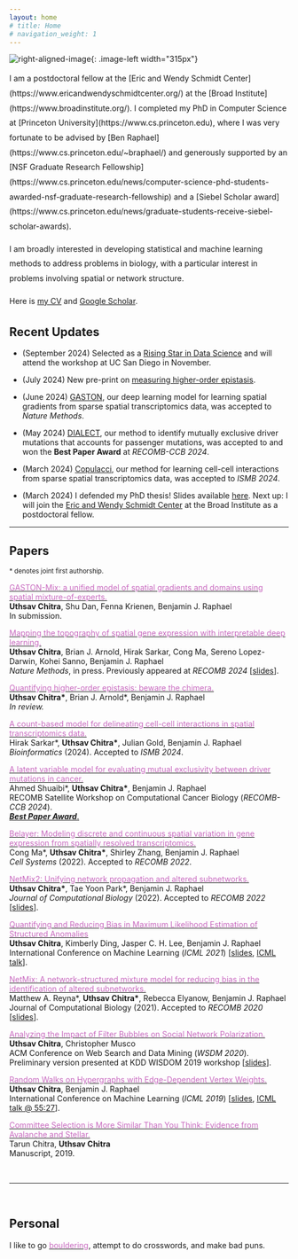 ```yaml
---
layout: home
# title: Home
# navigation_weight: 1
---
```


<style type="text/css">
.image-left {
  display: block;
  margin-left: 20px;
  margin-right: auto;
  float: right;
}
.spaced-lines {line-height: 20pt;} 
</style>

![right-aligned-image](headshot5.png){: .image-left width="315px"}
<div markdown="1" class="spaced-lines">
I am a postdoctoral fellow at the [Eric and Wendy Schmidt Center](https://www.ericandwendyschmidtcenter.org/) at the [Broad Institute](https://www.broadinstitute.org/).
I completed my PhD in Computer Science at [Princeton University](https://www.cs.princeton.edu), where I was very fortunate to be advised by [Ben Raphael](https://www.cs.princeton.edu/~braphael/) 
and generously supported by an [NSF Graduate Research Fellowship](https://www.cs.princeton.edu/news/computer-science-phd-students-awarded-nsf-graduate-research-fellowship) and a [Siebel Scholar award](https://www.cs.princeton.edu/news/graduate-students-receive-siebel-scholar-awards). 
    

I am broadly interested in developing statistical and machine learning methods to address problems in biology, with a particular interest in problems involving spatial or network structure.    
     
<!-- [[Google Scholar](https://scholar.google.com/citations?user=JPKTNnMAAAAJ&hl=en&oi=ao), [CV](cv_website.pdf), [Github](https://github.com/uthsavc)] -->

Here is [my CV](cv_website.pdf) and [Google Scholar](https://scholar.google.com/citations?user=JPKTNnMAAAAJ&hl=en&oi=ao).
</div>
<!-- &nbsp; -->

## Recent Updates

- (September 2024) Selected as a [Rising Star in Data Science](https://datascience.ucsd.edu/rising-stars-in-data-science/) and will attend the workshop at UC San Diego in November.

- (July 2024) New pre-print on [measuring higher-order epistasis](https://www.biorxiv.org/content/10.1101/2024.07.17.603976v1).

- (June 2024) [GASTON](https://www.biorxiv.org/content/10.1101/2023.10.10.561757v1), our deep learning model for learning spatial gradients from sparse spatial transcriptomics data, was accepted to _Nature Methods_.

- (May 2024) [DIALECT](https://www.biorxiv.org/content/10.1101/2024.04.24.590995v1), our method to identify mutually exclusive driver mutations that accounts for passenger mutations, was accepted to and won the **Best Paper Award** at *RECOMB-CCB 2024*.

- (March 2024) [Copulacci](https://academic.oup.com/bioinformatics/article/40/Supplement_1/i481/7700859), our method for learning cell-cell interactions from sparse spatial transcriptomics data, was accepted to *ISMB 2024*.

- (March 2024) I defended my PhD thesis! Slides available [here](presentations/FPO_actual.pdf). Next up: I will join the [Eric and Wendy Schmidt Center](https://www.ericandwendyschmidtcenter.org/) at the Broad Institute as a postdoctoral fellow.

<!-- - (December 2023) GASTON was accepted to RECOMB 2024, and I will present it in Boston in May.

- Posters/talks on Belayer and GASTON at: NCI Spring School (April 2023), NCI Junior Investigator Meeting (August 2023), Rutgers-Princeton cancer symposium (October 2023), CSHL Single-Cell Analyses meeting (November 2023).

- (November 2023) Just released our new algorithm GASTON, which uses deep learning to derive a topographic map of spatial gene expression. Check out the [pre-print](https://www.biorxiv.org/content/10.1101/2023.10.10.561757v1) and [code](https://github.com/raphael-group/GASTON)! -->

---    
<!-- &nbsp; -->

## Papers

<sup>\* denotes joint first authorship.</sup>     

[<span style="color:#c869bf">GASTON-Mix: a unified model of spatial gradients and domains using spatial mixture-of-experts.</span>](https://uthsavc.github.io/)     
**Uthsav Chitra**, Shu Dan, Fenna Krienen, Benjamin J. Raphael   
In submission.

[<span style="color:#c869bf">Mapping the topography of spatial gene expression with interpretable deep learning.</span>](https://www.biorxiv.org/content/10.1101/2023.10.10.561757v1)     
**Uthsav Chitra**, Brian J. Arnold, Hirak Sarkar, Cong Ma, Sereno Lopez-Darwin, Kohei Sanno, Benjamin J. Raphael   
*Nature Methods*, in press. Previously appeared at *RECOMB 2024* [[slides](presentations/gaston_recomb2024_pres.pdf)].

[<span style="color:#c869bf">Quantifying higher-order epistasis: beware the chimera.</span>](https://www.biorxiv.org/content/10.1101/2024.07.17.603976v1)     
**Uthsav Chitra\***, Brian J. Arnold\*, Benjamin J. Raphael   
*In review.*

[<span style="color:#c869bf">A count-based model for delineating cell-cell interactions in spatial transcriptomics data.</span>](https://academic.oup.com/bioinformatics/article/40/Supplement_1/i481/7700859)     
Hirak Sarkar\*, **Uthsav Chitra\***, Julian Gold, Benjamin J. Raphael   
*Bioinformatics* (2024). Accepted to *ISMB 2024*.

[<span style="color:#c869bf">A latent variable model for evaluating mutual exclusivity between driver mutations in cancer.</span>](https://uthsavc.github.io/)     
Ahmed Shuaibi\*, **Uthsav Chitra\***, Benjamin J. Raphael   
RECOMB Satellite Workshop on Computational Cancer Biology (*RECOMB-CCB 2024*).    
<ins>***Best Paper Award***.</ins>

[<span style="color:#c869bf">Belayer: Modeling discrete and continuous spatial variation in gene expression from spatially resolved transcriptomics.</span>](https://www.biorxiv.org/content/10.1101/2022.02.05.479261v1)     
Cong Ma\*, **Uthsav Chitra\***, Shirley Zhang, Benjamin J. Raphael   
*Cell Systems* (2022). Accepted to *RECOMB 2022*.

[<span style="color:#c869bf">NetMix2: Unifying network propagation and altered subnetworks.</span>](https://www.biorxiv.org/content/10.1101/2022.01.31.478575v1)     
**Uthsav Chitra\***, Tae Yoon Park\*, Benjamin J. Raphael     
*Journal of Computational Biology* (2022). Accepted to *RECOMB 2022* [[slides](presentations/netmix2_recomb2022_pres.pdf)].

[<span style="color:#c869bf">Quantifying and Reducing Bias in Maximum Likelihood Estimation of Structured Anomalies</span>](https://arxiv.org/abs/2007.07878)     
**Uthsav Chitra**, Kimberly Ding, Jasper C. H. Lee, Benjamin J. Raphael  
International Conference on Machine Learning (*ICML 2021*) [[slides](presentations/ICML_2021_pres.pdf), [ICML talk](https://slideslive.com/38958812/quantifying-and-reducing-bias-in-maximum-likelihood-estimation-of-structured-anomalies?ref=speaker-17429-latest)].    

[<span style="color:#c869bf">NetMix: A network-structured mixture model for reducing bias in the identification of altered subnetworks.</span>](https://www.biorxiv.org/content/10.1101/2020.01.18.911438v1)    
Matthew A. Reyna\*, **Uthsav Chitra\***, Rebecca Elyanow, Benjamin J. Raphael   
Journal of Computational Biology (2021). Accepted to *RECOMB 2020* [[slides](presentations/recomb2020_pres.pdf)].    

[<span style="color:#c869bf">Analyzing the Impact of Filter Bubbles on Social Network Polarization.</span>](https://arxiv.org/abs/1906.08772)    
**Uthsav Chitra**, Christopher Musco    
ACM Conference on Web Search and Data Mining (*WSDM 2020*).    
Preliminary version presented at KDD WISDOM 2019 workshop [[slides](presentations/kdd_presentation.pdf)].     

[<span style="color:#c869bf">Random Walks on Hypergraphs with Edge-Dependent Vertex Weights.</span>](https://arxiv.org/abs/1905.08287)          
**Uthsav Chitra**, Benjamin J. Raphael  
International Conference on Machine Learning (*ICML 2019*) [[slides](https://icml.cc/media/Slides/icml/2019/101(13-11-00)-13-12-15-5196-random_walks_on.pdf), [ICML talk @ 55:27](https://slideslive.com/38917909/optimization-and-graphical-models)].

[<span style="color:#c869bf">Committee Selection is More Similar Than You Think: Evidence from Avalanche and Stellar.</span>](https://arxiv.org/abs/1904.09839)     
Tarun Chitra, **Uthsav Chitra**  
Manuscript, 2019.

&nbsp;

---    
&nbsp;

## Personal

I like to go [<span style="color:#c869bf">bouldering</span>](http://instagram.com/uthsav_climbs/), attempt to do crosswords, and make bad puns.
